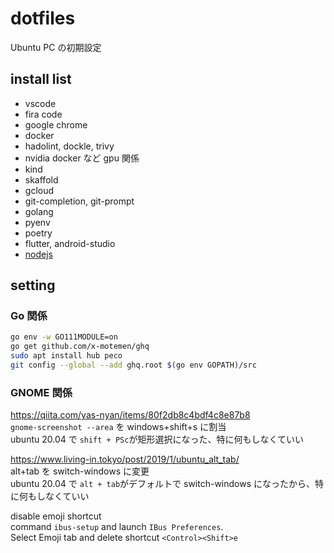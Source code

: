 # dotfiles

Ubuntu PC の初期設定

## install list

- vscode
- fira code
- google chrome
- docker
- hadolint, dockle, trivy
- nvidia docker など gpu 関係
- kind
- skaffold
- gcloud
- git-completion, git-prompt
- golang
- pyenv
- poetry
- flutter, android-studio
- [nodejs](https://qiita.com/seibe/items/36cef7df85fe2cefa3ea)

## setting

### Go 関係

```sh
go env -w GO111MODULE=on
go get github.com/x-motemen/ghq
sudo apt install hub peco
git config --global --add ghq.root $(go env GOPATH)/src
```

### GNOME 関係

<https://qiita.com/yas-nyan/items/80f2db8c4bdf4c8e87b8>  
`gnome-screenshot --area`
を windows+shift+s に割当  
ubuntu 20.04 で `shift + PSc`が矩形選択になった、特に何もしなくていい

<https://www.living-in.tokyo/post/2019/1/ubuntu_alt_tab/>  
alt+tab を switch-windows に変更  
ubuntu 20.04 で `alt + tab`がデフォルトで switch-windows になったから、特に何もしなくていい

disable emoji shortcut  
command `ibus-setup` and launch `IBus Preferences`.  
Select Emoji tab and delete shortcut `<Control><Shift>e`
